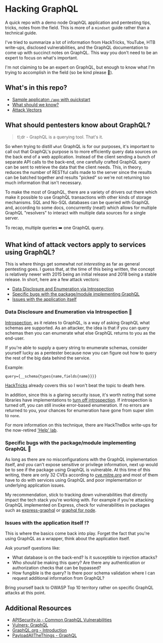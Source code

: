 # Hacking GraphQL
A quick repo with a demo node GraphQL application and pentesting tips, tricks, notes from the field. This is more of a `mindset` guide rather than a technical guide.

I've tried to summarize a lot of information from HackTricks, YouTube, HTB write-ups, disclosed vulnerabilities, and the GraphQL documentation to come up with succinct notes on GraphQL. This way you don't need to be an expert to focus on what's important. 

I'm not claiming to be an expert on GraphQL, but enough to know what I'm trying to accomplish in the field (so be kind please :slightly_smiling_face:).  

## What's in this repo?
- [Sample applicaton `/app` with quickstart](./app)
- [What should we know?](#whatis)
- [Attack Vectors](#vectors)

## What should pentesters know about GraphQL? <a name="whatis" ></a>

> tl;dr - GraphQL is a querying tool.  That's it.

So when trying to distill `what` GraphQL is for our purposes, it's important to call out that GraphQL's purpose is to more efficiently query data sources on the back end of a web application.  Instead of the client sending a bunch of separate API calls to the back-end, one carefully crafted GraphQL query can be sent to retrieve the data that the client needs.  This, in theory, reduces the number of RESTful calls made to the server since the results can be batched together and results "picked" so we're not returning too much information that isn't necessary.

To make the most of GraphQL, there are a variety of drivers out there which make it possible to use GraphQL transactions with other kinds of storage mechanisms.  SQL and No-SQL databases can be queried with GraphQL and, according to some docs, concurrently (neat!) which allows for multiple GraphQL "resolvers" to interact with multiple data sources for a single server. 

To recap, multiple queries :arrow_right:  one GraphQL query. 

<a name="vectors"></a>

## What kind of attack vectors apply to services using GraphQL? 

This is where things get somewhat _not interesting_ as far as general pentesting goes.  I guess that, at the time of this being written, the concept is relatively newer with 2015 being an initial release and 2018 being a stable release.  In short, here are a few attack vectors: 

- [Data Disclosure and Enumeration via Introspection](#introspection)
- [Specific bugs with the package/module implementing GraphQL](#modules)
- [Issues with the application itself](#appissues)


<a name="introspection"></a>

### Data Disclosure and Enumeration via Introspection :eyes:
[Introspection](https://graphql.org/learn/introspection/), as it relates to GraphQL, is a way of asking GraphQL what schemas are supported.  As an attacker, the idea is that if you can query schemas then you can enumerate what else GraphQL returns to you as the end-user.

If you're able to supply a query string to enumerate schemas, consider yourself lucky as a pentester because now you can figure out how to query the rest of the big data behind the service.

Example:
```
query={__schema{types{name,fields{name}}}}
```

[HackTricks](https://book.hacktricks.xyz/pentesting/pentesting-web/graphql#introduction) already covers this so I won't beat the topic to death here.

In addition, since this is a glaring security issue, it's worth noting that some libraries have implementations to [turn off introspection](https://lab.wallarm.com/why-and-how-to-disable-introspection-query-for-graphql-apis/).  If introspection is turned off, you can still invoke error-based enumeration.  If no errors are returned to you, your chances for enumeration have gone from super slim to `none`.

For more information on this technique, there are HackTheBox write-ups for the now-retired ['Help' lab](https://0xrick.github.io/hack-the-box/help/).

<a name="modules"></a>

### Specific bugs with the package/module implementing GraphQL :bug:

As long as there are no misconfigurations with the GraphQL implementation itself, and you can't expose sensitive or privilege information, next up would be to see if the package using GraphQL is vulnerable.  At this time of this writing, there are only 32 CVEs according to [cve.mitre.org](https://cve.mitre.org/cgi-bin/cvekey.cgi?keyword=graphql) and most of them have to do with services using GraphQL and poor implementation or underlying application issues.

My recommendation, stick to tracking down vulnerabilities that directly impact the tech stack you're working with.  For example if you're attacking GraphQL implemented on Express, check for vulnerabilities in packages such as [express-graphql](https://snyk.io/vuln/npm:express-graphql) or [graphql for node](https://snyk.io/vuln/npm:graphql).

<a name="appissues"></a>

### Issues with the application itself :interrobang:

This is where the basics come back into play. Forget the fact that you're using GraphQL as a wrapper, think about the application itself.

Ask yourself questions like:
- What database is on the back-end? Is it susceptible to injection attacks? 
- Who _should_ be making this query? Are there any authentication or authorization checks that can be bypassed?
- How fungible is the query?  Is there poor schema validation where I can request additional information from GraphQL? 

Bring yourself back to OWASP Top 10 territory rather on specific GraphQL attacks at this point.

<a name="resources"></a>

## Additional Resources
- [APISecurity.io - Common GraphQL Vulnerabilities](https://apisecurity.io/issue-82-common-graphql-vulnerabilities-pentesting-insomnia/)
- [Vulners: GraphQL](https://vulners.com/search?query=graphql)
- [GraphQL.org - Introduction](https://graphql.org/learn/)
- [PayloadAllTheThings - GraphQL](https://github.com/swisskyrepo/PayloadsAllTheThings/blob/master/GraphQL%20Injection/README.md)